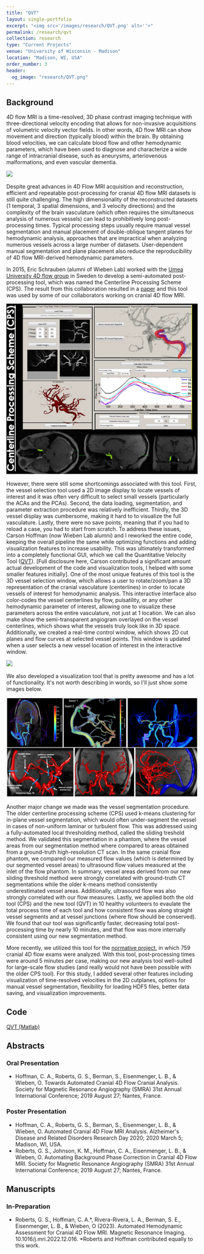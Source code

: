 ```yaml
---
title: "QVT"
layout: single-portfolio
excerpt: "<img src='/images/research/QVT.png' alt=''>"
permalink: /research/qvt
collection: research
type: "Current Projects"
venue: "University of Wisconsin - Madison"
location: "Madison, WI, USA"
order_number: 3
header: 
  og_image: "research/QVT.png"
---
```


Background
------
4D flow MRI is a time-resolved, 3D phase contrast imaging technique with three-directional velocity encoding that allows for non-invasive acquisitions of volumetric velocity vector fields. In other words, 4D flow MRI can show movement and direction (typically blood) within the brain. By obtaining blood velocities, we can calculate blood flow and other hemodynamic parameters, which have been used to diagnose and characterize a wide range of intracranial disease, such as aneurysms, arteriovenous malformations, and even vascular dementia. 

![](/images/research/QVT_1_angio.gif)

Despite great advances in 4D Flow MRI acquisition and reconstruction, efficient and repeatable post-processing for cranial 4D flow MRI datasets is still quite challenging. The high dimensionality of the reconstructed datasets (1 temporal, 3 spatial dimensions, and 3 velocity directions) and the complexity of the brain vasculature (which often requires the simultaneous analysis of numerous vessels) can lead to prohibitively long post-processing times. Typical processing steps usually require manual vessel segmentation and manual placement of double-oblique tangent planes for hemodynamic analysis, approaches that are impractical when analyzing numerous vessels across a large number of datasets. User-dependent manual segmentation and plane placement also reduce the reproducibility of 4D flow MRI-derived hemodynamic parameters. 

In 2015, Eric Schrauben (alumni of Wieben Lab) worked with the [Umea University 4D flow group](https://www.umu.se/en/department-of-radiation-sciences/) in Sweden to develop a semi-automated post-processing tool, which was named the Centerline Processing Scheme (CPS). The result from this collaboration resulted in a [paper](https://pubmed.ncbi.nlm.nih.gov/25847621/) and this tool was used by some of our collaborators working on cranial 4D flow MRI. 

![](/images/research/QVT_2_cps.png)

However, there were still some shortcomings associated with this tool. First, the vessel selection tool used a 2D image display to locate vessels of interest and it was often very difficult to select small vessels (particularly the ACAs and the PCAs). Second, the data loading, segmentation, and parameter extraction procedure was relatively inefficient. Thirdly, the 3D vessel display was cumbersome, making it hard to to visualize the full vasculature. Lastly, there were no save points, meaning that if you had to reload a case, you had to start from scratch. To address these issues, Carson Hoffman (now Wieben Lab alumni) and I reworked the entire code, keeping the overall pipeline the same while optimizing functions and adding visualization features to increase usability. This was ultimately transformed into a completely functional GUI, which we call the Quantitative Velocity Tool ([QVT](https://github.com/gsroberts1/QVT)). [Full disclosure here, Carson contributed a significant amount actual development of the code and visualization tools, I helped with some smaller features initially]. One of the most unique features of this tool is the 3D vessel selection window, which allows a user to rotate/zoom/pan a 3D representation of the cranial vasculature (centerlines) in order to locate vessels of interest for hemodynamic analysis. This interactive interface also color-codes the vessel centerlines by flow, pulsatility, or any other hemodynamic parameter of interest, allowing one to visualize these parameters across the entire vasculature, not just at 1 location. We  can also make show the semi-transparent angiogram overlayed on the vessel centerlines, which shows what the vessels truly look like in 3D space. Additionally, we created a real-time control window, which shows 2D cut planes and flow curves at selected vessel points. This window is updated when a user selects a new vessel location of interest in the interactive window. 

![](/images/research/QVT_3_qvt.gif)

We also developed a visualization tool that is pretty awesome and has a lot of functionality. It's not worth describing in words, so I'll just show some images below.

![](/images/research/QVT_4_viz.PNG)

Another major change we made was the vessel segmentation procedure. The older centerline processing scheme (CPS) used k-means clustering for in-plane vessel segmentation, which would often under-segment the vessel in cases of non-uniform laminar or turbulent flow. This was addressed using a fully-automated local thresholding method, called the sliding treshold method. We validated this segmentation in a phantom, where the vessel areas from our segmentation method where compared to areas obtained from a ground-truth high-resolution CT scan. In the same cranial flow phantom, we compared our measured flow values (which is determined by our segmented vessel areas) to ultrasound flow values measured at the inlet of the flow phantom. In summary, vessel areas derived from our new sliding threshold method were strongly correlated with ground-truth CT segmentations while the older k-means method consistently underestimated vessel areas. Additionally, ultrasound flow was also strongly correlated with our flow measures. Lastly, we applied both the old tool (CPS) and the new tool (QVT) in 10 healthy volunteers to evaulate the total process time of each tool and how consistent flow was along straight vessel segments and at vessel junctions (where flow should be conserved). We found that our tool was significantly faster, decreasing total post-processing time by nearly 10 minutes, and that flow was more internally consistent using our new segmentation method. 

More recently, we utilized this tool for the [normative project](/research/normals), in which 759 cranial 4D flow exams were analyzed. With this tool, post-processing times were around 5 minutes per case, making our new analysis tool well-suited for large-scale flow studies (and really would not have been possible with the older CPS tool). For this study, I added several other features including visualization of time-resolved velocities in the 2D cutplanes, options for manual vessel segmentation, flexibility for loading HDF5 files, better data saving, and visualization improvements.

Code
------
[QVT (Matlab)](https://github.com/uwmri/QVT)

Abstracts
------
### Oral Presentation
* Hoffman, C. A., Roberts, G. S., Berman, S., Eisenmenger, L. B., & Wieben, O. Towards Automated Cranial 4D Flow Cranial Analysis. Society for Magnetic Resonance Angiography (SMRA) 31st Annual International Conference; 2019 August 27; Nantes, France.

### Poster Presentation
* Hoffman, C. A., Roberts, G. S., Berman, S., Eisenmenger, L. B., & Wieben, O. Automated Cranial 4D Flow MRI Analysis. Alzheimer's Disease and Related Disorders Research Day 2020; 2020 March 5; Madison, WI, USA.
* Roberts, G. S., Johnson, K. M., Hoffman, C. A., Eisenmenger, L. B., & Wieben, O. Automating Background Phase Correction in Cranial 4D Flow MRI. Society for Magnetic Resonance Angiography (SMRA) 31st Annual International Conference; 2019 August 27; Nantes, France.

Manuscripts
------
### In-Preparation
* Roberts, G. S., Hoffman, C. A.*, Rivera-Rivera, L. A., Berman, S. E., Eisenmenger, L. B., & Wieben, O (2023). Automated Hemodynamic Assessment for Cranial 4D Flow MRI. Magnetic Resonance Imaging. 10.1016/j.mri.2022.12.016. *Roberts and Hoffman contributed equally to this work. 